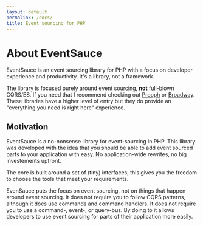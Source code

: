 ```yaml
---
layout: default
permalink: /docs/
title: Event sourcing for PHP
---
```


# About EventSauce

EventSauce is an event sourcing library for PHP with a focus
on developer experience and productivity. It's a library, not
a framework.

The library is focused purely around event sourcing, **not** full-blown
CQRS/ES. If you need that I recommend checking out [Prooph](https://github.com/prooph)
or [Broadway](https://github.com/broadway/broadway). These libraries
have a higher level of entry but they do provide an "everything you
need is right here" experience.

## Motivation

EventSauce is a no-nonsense library for event-sourcing in PHP. This library
was developed with the idea that you should be able to add event sourced parts
to your application with easy. No application-wide rewrites, no big investements
upfront. 

The core is built around a set of (tiny) interfaces, this gives you the freedom
to choose the tools that meet your requirements.

EvenSauce puts the focus on event sourcing, not on things that happen around event
sourcing. It does not require you to follow CQRS patterns, although it does use
commands and command handlers. It does not require you to use a command-, event-,
or query-bus. By doing to it allows developers to use event sourcing for parts of
their application more easily.